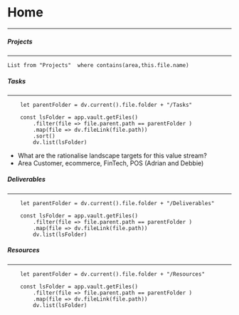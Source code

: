 # Home
---
#####  Projects
---
```dataview
List from "Projects"  where contains(area,this.file.name)
```

#####  Tasks
---
```dataviewjs 
	let parentFolder = dv.current().file.folder + "/Tasks" 
		
	const lsFolder = app.vault.getFiles() 
		.filter(file => file.parent.path == parentFolder ) 
		.map(file => dv.fileLink(file.path)) 
		.sort()
		dv.list(lsFolder) 
```
- What are the rationalise landscape targets for this value stream?
- Area Customer, ecommerce, FinTech, POS (Adrian and Debbie)
##### Deliverables
---
```dataviewjs 
	let parentFolder = dv.current().file.folder + "/Deliverables" 
		
	const lsFolder = app.vault.getFiles() 
		.filter(file => file.parent.path == parentFolder ) 
		.map(file => dv.fileLink(file.path)) 
		dv.list(lsFolder) 
```
##### Resources
---
```dataviewjs 
	let parentFolder = dv.current().file.folder + "/Resources" 
		
	const lsFolder = app.vault.getFiles() 
		.filter(file => file.parent.path == parentFolder ) 
		.map(file => dv.fileLink(file.path)) 
		dv.list(lsFolder) 
```